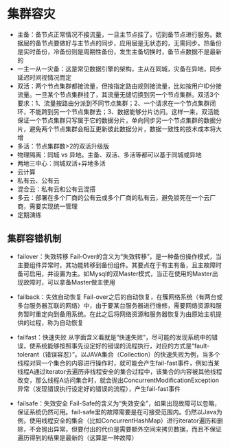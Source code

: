 # 集群容灾

* 主备：备节点正常情况不接流量，一旦主节点挂了，切到备节点进行服务。数据层的备节点要做好与主节点的同步，应用层是无状态的，无需同步。热备份是实时备份，冷备份则是周期性备份，发生主备切换时，备节点数据不是最新的
* 一主一从一灾备：这是常见数据引擎的架构，主从在同城，灾备在异地，同步延迟时间视情况而定
* 双活：两个节点集群都接流量，但按指定路由规则接流量，比如按用户ID分接流量。一旦某个节点集群挂了，其流量无缝切换到另一个节点集群。双活3个要求：1、流量按路由分派到不同节点集群；2、一个请求在一个节点集群闭环，不能跨到另一个节点集群去；3、数据能够分片访问。这样一来，双活能保证一个节点集群只写属于它的数据分片，单向同步另一个节点集群的数据分片，避免两个节点集群会相互更新彼此数据分片，数据一致性的技术成本将大增
* 多活：节点集群数>2的双活升级版
* 物理隔离：同城 vs 异地。主备、双活、多活等都可以基于同城或异地
* 两地三中心：同城双活+异地多活
* 云计算
 * 私有云、公有云
 * 混合云：私有云和公有云混搭
 * 多云：部署在多个厂商的公有云或多个厂商的私有云，避免锁死在一个云厂商，需要实现统一管理
 * 定期演练
 
 
## 集群容错机制

* failover：失效转移
Fail-Over的含义为“失效转移”，是一种备份操作模式，当主要组件异常时，其功能转移到备份组件。其要点在于有主有备，且主故障时备可启用，并设置为主。如Mysql的双Master模式，当正在使用的Master出现故障时，可以拿备Master做主使用

* failback：失效自动恢复
Fail-over之后的自动恢复，在簇网络系统（有两台或多台服务器互联的网络）中，由于要某台服务器进行维修，需要网络资源和服务暂时重定向到备用系统。在此之后将网络资源和服务器恢复为由原始主机提供的过程，称为自动恢复

* failfast：快速失败
从字面含义看就是“快速失败”，尽可能的发现系统中的错误，使系统能够按照事先设定好的错误的流程执行，对应的方式是“fault-tolerant（错误容忍）”。以JAVA集合（Collection）的快速失败为例，当多个线程对同一个集合的内容进行操作时，就可能会产生fail-fast事件，例如当某线程A通过iterator去遍历非线程安全的集合过程中，该集合的内容被其他线程改变，那么线程A访问集合时，就会抛出ConcurrentModificationException异常（发现错误执行设定好的错误的流程），产生fail-fast事件

* failsafe：失效安全
Fail-Safe的含义为“失效安全”，如果出现故障可以忽略，保证系统仍然可用。fail-safe里的故障需要是在可接受范围内。仍然以Java为例，使用线程安全的集合（比如ConcurrentHashMap）进行iterator遍历和删除，不会抛出异常，但要付出的代价是需要额外空间来拷贝数据，而且不保证遍历得到的结果是最新的（这算是一种故障）